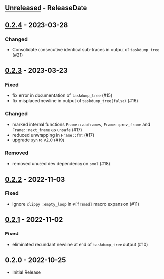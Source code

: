 <!-- next-header -->

## [Unreleased] - ReleaseDate

## [0.2.4] - 2023-03-28

### Changed
- Consolidate consecutive identical sub-traces in output of `taskdump_tree` (#21)

## [0.2.3] - 2023-03-23

### Fixed
- fix error in documentation of `taskdump_tree` (#15)
- fix misplaced newline in output of `taskdump_tree(false)` (#16)

### Changed
- marked internal functions `Frame::subframes`, `Frame::prev_frame` and `Frame::next_frame` as `unsafe` (#17)
- reduced unwrapping in `Frame::fmt` (#17)
- upgrade `syn` to v2.0 (#19)

### Removed
- removed unused dev dependency on `smol` (#18)

## [0.2.2] - 2022-11-03

### Fixed
- ignore `clippy::empty_loop` in `#[framed]` macro expansion (#11)

## [0.2.1] - 2022-11-02

### Fixed
- eliminated redundant newline at end of `taskdump_tree` output (#10)

## 0.2.0 - 2022-10-25
- Initial Release

<!-- next-url -->
[Unreleased]: https://github.com/tokio-rs/async-backtrace/compare/v0.2.4...HEAD
[0.2.4]: https://github.com/tokio-rs/async-backtrace/compare/v0.2.3...v0.2.4
[0.2.3]: https://github.com/tokio-rs/async-backtrace/compare/v0.2.2...v0.2.3
[0.2.2]: https://github.com/tokio-rs/async-backtrace/compare/async-backtrace-v0.2.1...v0.2.2
[0.2.1]: https://github.com/tokio-rs/async-backtrace/compare/v.2.0...async-backtrace-v0.2.1
